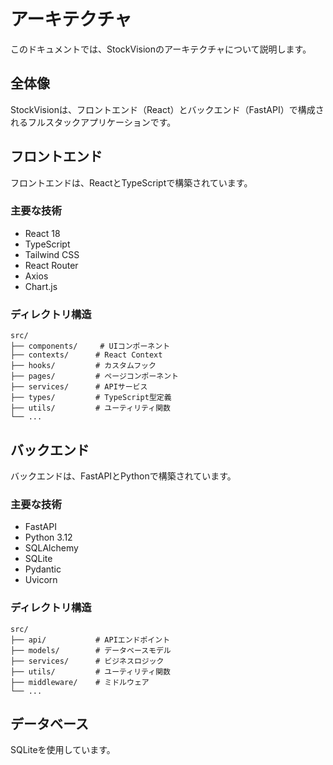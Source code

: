 # アーキテクチャ

このドキュメントでは、StockVisionのアーキテクチャについて説明します。

## 全体像

StockVisionは、フロントエンド（React）とバックエンド（FastAPI）で構成されるフルスタックアプリケーションです。

## フロントエンド

フロントエンドは、ReactとTypeScriptで構築されています。

### 主要な技術

- React 18
- TypeScript
- Tailwind CSS
- React Router
- Axios
- Chart.js

### ディレクトリ構造

```
src/
├── components/     # UIコンポーネント
├── contexts/      # React Context
├── hooks/         # カスタムフック
├── pages/         # ページコンポーネント
├── services/      # APIサービス
├── types/         # TypeScript型定義
├── utils/         # ユーティリティ関数
└── ...
```

## バックエンド

バックエンドは、FastAPIとPythonで構築されています。

### 主要な技術

- FastAPI
- Python 3.12
- SQLAlchemy
- SQLite
- Pydantic
- Uvicorn

### ディレクトリ構造

```
src/
├── api/           # APIエンドポイント
├── models/        # データベースモデル
├── services/      # ビジネスロジック
├── utils/         # ユーティリティ関数
├── middleware/    # ミドルウェア
└── ...
```

## データベース

SQLiteを使用しています。